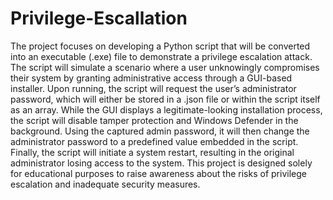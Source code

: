 # Privilege-Escallation

The project focuses on developing a Python script that will be converted into an executable (.exe) file to demonstrate a privilege escalation attack. The script will simulate a scenario where a user unknowingly compromises their system by granting administrative access through a GUI-based installer. Upon running, the script will request the user’s administrator password, which will either be stored in a .json file or within the script itself as an array. While the GUI displays a legitimate-looking installation process, the script will disable tamper protection and Windows Defender in the background. Using the captured admin password, it will then change the administrator password to a predefined value embedded in the script. Finally, the script will initiate a system restart, resulting in the original administrator losing access to the system. This project is designed solely for educational purposes to raise awareness about the risks of privilege escalation and inadequate security measures.
